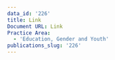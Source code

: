 ```yaml
---
data_id: '226'
title: Link
Document URL: Link
Practice Area:
  - 'Education, Gender and Youth'
publications_slug: '226'
---
```

